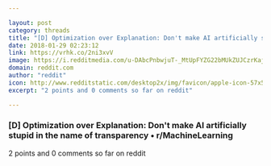 ```yaml
---

layout: post
category: threads
title: "[D] Optimization over Explanation: Don't make AI artificially stupid in the name of transparency"
date: 2018-01-29 02:23:12
link: https://vrhk.co/2ni3xvV
image: https://i.redditmedia.com/u-DAbcPnbwjuT-_MtUpFYZG22bMUkZUJCzrKaj1Y-2A.jpg?w=320&s=ff1b3dafcbdeec4b869685994367f0e8
domain: reddit.com
author: "reddit"
icon: http://www.redditstatic.com/desktop2x/img/favicon/apple-icon-57x57.png
excerpt: "2 points and 0 comments so far on reddit"

---
```


### [D] Optimization over Explanation: Don't make AI artificially stupid in the name of transparency • r/MachineLearning

2 points and 0 comments so far on reddit
